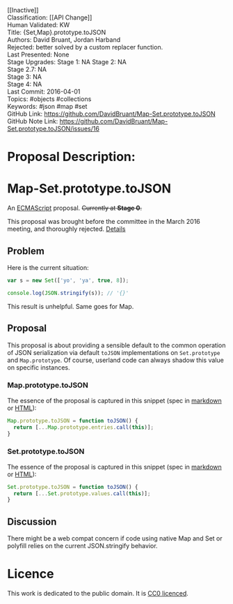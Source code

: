 [[Inactive]]<br>Classification: [[API Change]]<br>Human Validated: KW<br>Title: {Set,Map}.prototype.toJSON<br>Authors: David Bruant, Jordan Harband<br>Rejected: better solved by a custom replacer function.<br>Last Presented: None<br>Stage Upgrades:
Stage 1: NA
Stage 2: NA  
Stage 2.7: NA  
Stage 3: NA  
Stage 4: NA<br>Last Commit: 2016-04-01<br>Topics: #objects #collections<br>Keywords: #json #map #set<br>GitHub Link: https://github.com/DavidBruant/Map-Set.prototype.toJSON <br>GitHub Note Link: https://github.com/DavidBruant/Map-Set.prototype.toJSON/issues/16
# Proposal Description:<br>
# Map-Set.prototype.toJSON

An [ECMAScript](https://github.com/tc39/ecma262) proposal. ~~Currently at **Stage 0**.~~

This proposal was brought before the committee in the March 2016 meeting, and thoroughly rejected. [Details](https://github.com/DavidBruant/Map-Set.prototype.toJSON/issues/16)

## Problem

Here is the current situation:

````js
var s = new Set(['yo', 'ya', true, 8]);

console.log(JSON.stringify(s)); // '{}'
````

This result is unhelpful. Same goes for Map.


## Proposal

This proposal is about providing a sensible default to the common operation of JSON serialization via default `toJSON` implementations on `Set.prototype` and `Map.prototype`. Of course, userland code can always shadow this value on specific instances.

### Map.prototype.toJSON

The essence of the proposal is captured in this snippet (spec in [markdown](spec.md#mapprototypetojson--) or [HTML](http://davidbruant.github.io/Map-Set.prototype.toJSON/#Map.prototype.toJSON)):

````js
Map.prototype.toJSON = function toJSON() {
  return [...Map.prototype.entries.call(this)];
}
````

### Set.prototype.toJSON

The essence of the proposal is captured in this snippet (spec in [markdown](spec.md#setprototypetojson--) or [HTML](http://davidbruant.github.io/Map-Set.prototype.toJSON/#Set.prototype.toJSON)):

````js
Set.prototype.toJSON = function toJSON() {
  return [...Set.prototype.values.call(this)];
}
````

## Discussion

There might be a web compat concern if code using native Map and Set or polyfill relies on the current JSON.stringify behavior.


# Licence

This work is dedicated to the public domain. It is [CC0 licenced](https://creativecommons.org/publicdomain/zero/1.0/).